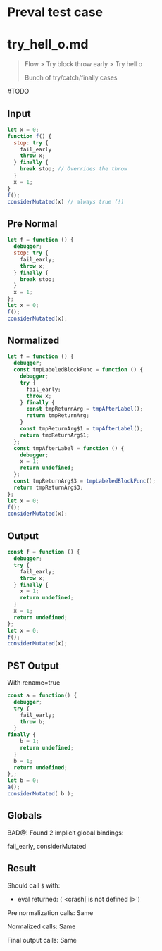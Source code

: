 # Preval test case

# try_hell_o.md

> Flow > Try block throw early > Try hell o
>
> Bunch of try/catch/finally cases

#TODO

## Input

`````js filename=intro
let x = 0;
function f() {
  stop: try {
    fail_early
    throw x;
  } finally {
    break stop; // Overrides the throw
  }
  x = 1;
}
f();
considerMutated(x) // always true (!)
`````

## Pre Normal

`````js filename=intro
let f = function () {
  debugger;
  stop: try {
    fail_early;
    throw x;
  } finally {
    break stop;
  }
  x = 1;
};
let x = 0;
f();
considerMutated(x);
`````

## Normalized

`````js filename=intro
let f = function () {
  debugger;
  const tmpLabeledBlockFunc = function () {
    debugger;
    try {
      fail_early;
      throw x;
    } finally {
      const tmpReturnArg = tmpAfterLabel();
      return tmpReturnArg;
    }
    const tmpReturnArg$1 = tmpAfterLabel();
    return tmpReturnArg$1;
  };
  const tmpAfterLabel = function () {
    debugger;
    x = 1;
    return undefined;
  };
  const tmpReturnArg$3 = tmpLabeledBlockFunc();
  return tmpReturnArg$3;
};
let x = 0;
f();
considerMutated(x);
`````

## Output

`````js filename=intro
const f = function () {
  debugger;
  try {
    fail_early;
    throw x;
  } finally {
    x = 1;
    return undefined;
  }
  x = 1;
  return undefined;
};
let x = 0;
f();
considerMutated(x);
`````

## PST Output

With rename=true

`````js filename=intro
const a = function() {
  debugger;
  try {
    fail_early;
    throw b;
  }
finally {
    b = 1;
    return undefined;
  }
  b = 1;
  return undefined;
},;
let b = 0;
a();
considerMutated( b );
`````

## Globals

BAD@! Found 2 implicit global bindings:

fail_early, considerMutated

## Result

Should call `$` with:
 - eval returned: ('<crash[ <ref> is not defined ]>')

Pre normalization calls: Same

Normalized calls: Same

Final output calls: Same
